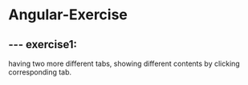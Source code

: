 # Angular-Exercise

## --- exercise1:
having two more different tabs, showing different contents by clicking corresponding tab.
